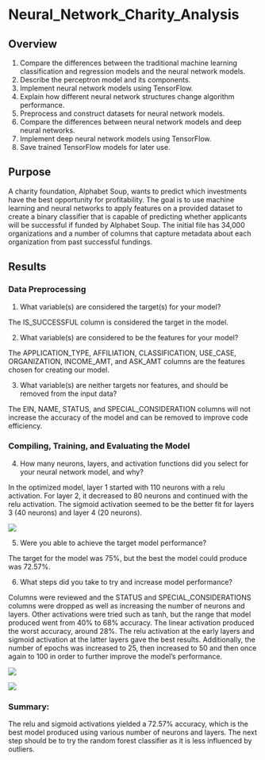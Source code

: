 # Neural_Network_Charity_Analysis

## Overview 

1. Compare the differences between the traditional machine learning classification and regression models and the neural network models.
2. Describe the perceptron model and its components.
3. Implement neural network models using TensorFlow.
4. Explain how different neural network structures change algorithm performance.
5. Preprocess and construct datasets for neural network models.
6. Compare the differences between neural network models and deep neural networks.
7. Implement deep neural network models using TensorFlow.
8. Save trained TensorFlow models for later use.

## Purpose

A charity foundation, Alphabet Soup, wants to predict which investments have the best opportunity for profitability.  The goal is to use machine learning and neural networks to apply features on a provided dataset to create a binary classifier that is capable of predicting whether applicants will be successful if funded by Alphabet Soup.  The initial file has 34,000 organizations and a number of columns that capture metadata about each organization from past successful fundings.

## Results

### Data Preprocessing

1. What variable(s) are considered the target(s) for your model?    

The IS_SUCCESSFUL column is considered the target in the model. 

2. What variable(s) are considered to be the features for your model?  
  
The APPLICATION_TYPE, AFFILIATION, CLASSIFICATION, USE_CASE, ORGANIZATION, INCOME_AMT, and ASK_AMT columns are the features chosen for creating our model.

3. What variable(s) are neither targets nor features, and should be removed from the input data? 
   
The EIN, NAME, STATUS, and SPECIAL_CONSIDERATION columns will not increase the accuracy of the model and can be removed to improve code efficiency. 

### Compiling, Training, and Evaluating the Model

4. How many neurons, layers, and activation functions did you select for your neural network model, and why?    

In the optimized model, layer 1 started with 110 neurons with a relu activation.  For layer 2, it decreased to 80 neurons and continued with the relu activation.  The sigmoid activation seemed to be the better fit for layers 3 (40 neurons) and layer 4 (20 neurons).    

![
](https://github.com/jbowman86/Neural_Network_Charity_Analysis/blob/80697d22763b7767ec03aa7589fc78fd3cac6311/Images/Optimization_Deep_Learning_Model.png)

5. Were you able to achieve the target model performance?   

The target for the model was 75%, but the best the model could produce was 72.57%.

6. What steps did you take to try and increase model performance?   

Columns were reviewed and the STATUS and SPECIAL_CONSIDERATIONS columns were dropped as well as increasing the number of neurons and layers.  Other activations were tried such as tanh, but the range that model produced went from 40% to 68% accuracy.  The linear activation produced the worst accuracy, around 28%.  The relu activation at the early layers and sigmoid activation at the latter layers gave the best results.  Additionally, the number of epochs was increased to 25, then increased to 50 and then once again to 100 in order to further improve the model’s performance.  

![
](https://github.com/jbowman86/Neural_Network_Charity_Analysis/blob/80697d22763b7767ec03aa7589fc78fd3cac6311/Images/Evaluation_Model_Prior_to_Optimization.png)

![
](https://github.com/jbowman86/Neural_Network_Charity_Analysis/blob/80697d22763b7767ec03aa7589fc78fd3cac6311/Images/Evaluation_Model_Optimized.png)

### Summary:   

The relu and sigmoid activations yielded a 72.57% accuracy, which is the best model produced using various number of neurons and layers.  The next step should be to try the random forest classifier as it is less influenced by outliers.  
